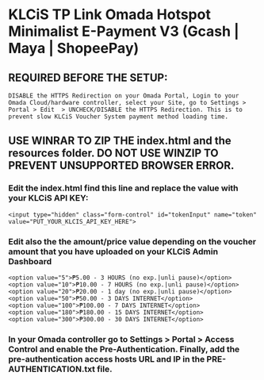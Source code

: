 # KLCiS TP Link Omada Hotspot Minimalist E-Payment V3 (Gcash | Maya | ShopeePay)

## REQUIRED BEFORE THE SETUP:
    DISABLE the HTTPS Redirection on your Omada Portal, Login to your Omada Cloud/hardware controller, select your Site, go to Settings > Portal > Edit  > UNCHECK/DISABLE the HTTPS Redirection. This is to prevent slow KLCiS Voucher System payment method loading time.
## USE WINRAR TO ZIP THE index.html and the resources folder. DO NOT USE WINZIP TO PREVENT UNSUPPORTED BROWSER ERROR.

### Edit the index.html find this line and replace the value with your KLCiS API KEY:
    <input type="hidden" class="form-control" id="tokenInput" name="token" value="PUT_YOUR_KLCIS_API_KEY_HERE">

### Edit also the the amount/price value depending on the voucher amount that you have uploaded on your KLCiS Admin Dashboard

    <option value="5">₱5.00 - 3 HOURS (no exp.|unli pause)</option>
    <option value="10">₱10.00 - 7 HOURS (no exp.|unli pause)</option>
    <option value="20">₱20.00 - 1 day (no exp.|unli pause)</option>
    <option value="50">₱50.00 - 3 DAYS INTERNET</option>
    <option value="100">₱100.00 - 7 DAYS INTERNET</option>
    <option value="180">₱180.00 - 15 DAYS INTERNET</option>
    <option value="300">₱300.00 - 30 DAYS INTERNET</option>

### In your Omada controller go to Settings > Portal > Access Control and enable the Pre-Authentication. Finally, add the pre-authentication access hosts URL and IP in the PRE-AUTHENTICATION.txt file.
